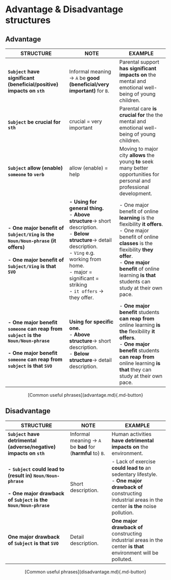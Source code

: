 # Advantage & Disadvantage structures
## Advantage

| STRUCTURE | NOTE | EXAMPLE |
| ----------- | ----------- | ----------- |
| **``Subject`` have significant (beneficial/positive) impacts on ``sth``** | Informal meaning $\rightarrow$ ``A`` be **good (beneficial/very important)** for ``B``. | Parental support **has significant impacts on** the mental and emotional well-being of young children. |
| **``Subject`` be crucial for ``sth``** | crucial = very important | Parental care **is crucial for** the the mental and emotional well-being of young children. |
| **``Subject`` allow (enable) ``someone`` to ``verb``** | allow (enable) = help | Moving to major city **allows** the young **to** seek many better opportunities for personal and professional development. |
| **- One major benefit of ``Subject/Ving`` is the ``Noun/Noun-phrase`` (it offers) <br/> <br/> - One major benefit of ``Subject/Ving`` is that ``SVO``** | **- Using for general thing.** <br/> - **Above structure**$\rightarrow$ short description. <br/> - **Below structure**$\rightarrow$ detail description. <br/>  - ``Ving`` e.g. working from home. <br/> - major = significant = striking <br/> - ``it offers`` $\rightarrow$ they offer. | - One major benefit of online **learning** is the flexibility **it offers**. <br/> - One major benefit of online **classes** is the flexibility **they offer**. <br/> - **One major benefit** of online learning **is that** students can study at their own pace. |
| **- One major benefit ``someone`` can reap from ``subject`` is the ``Noun/Noun-phrase`` <br/> <br/> - One major benefit ``someone`` can reap from ``subject`` is that ``SVO``** | **Using for specific one.** <br/> - **Above structure**$\rightarrow$ short description. <br/> - **Below structure**$\rightarrow$ detail description. | - **One major benefit** students **can reap from** online learning **is the** flexibility **it offers**. <br/> - **One major benefit** students **can reap from** online learning **is that** they can study at their own pace. |

<center>[Common useful phrases](advantage.md){.md-button}</center>

## Disadvantage

| STRUCTURE | NOTE | EXAMPLE |
| ----------- | ----------- | ----------- |
| **``Subject`` have detrimental (adverse/negative) impacts on ``sth``** | Informal meaning $\rightarrow$ ``A`` be **bad** for (**harmful** to) ``B``. | Human activities **have detrimental impacts on** the environment. |
| **- ``Subject`` could lead to (result in) ``Noun/Noun-phrase`` <br/> <br/> - One major drawback of ``Subject`` is the ``Noun/Noun-phrase``** | Short description. | - Lack of exercise **could lead to** an sedentary lifestyle. <br/> - **One major drawback of** constructing industrial areas in the center **is the** noise pollution. |
| **One major drawback of ``Subject`` is that ``SVO``** | Detail description.| **One major drawback of** constructing industrial areas in the center **is that** environment will be polluted. |

<center>[Common useful phrases](disadvantage.md){.md-button}</center>
